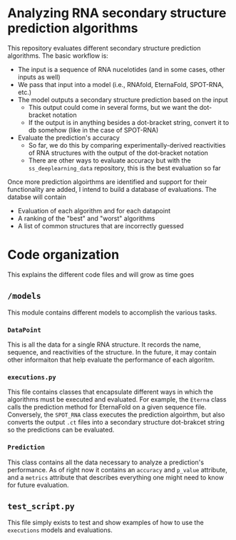 # Analyzing RNA secondary structure prediction algorithms

This repository evaluates different secondary structure prediction algorithms. The basic workflow is:
* The input is a sequence of RNA nucelotides (and in some cases, other inputs as well)
* We pass that input into a model (i.e., RNAfold, EternaFold, SPOT-RNA, etc.)
* The model outputs a secondary structure prediction based on the input
  * This output could come in several forms, but we want the dot-bracket notation
  * If the output is in anything besides a dot-bracket string, convert it to db somehow (like in the case of SPOT-RNA)
* Evaluate the prediction's accuracy
  * So far, we do this by comparing experimentally-derived reactivities of RNA structures with the output of the dot-bracket notation
  * There are other ways to evaluate accuracy but with the `ss_deeplearning_data` repository, this is the best evaluation so far

Once more prediction algoirthms are identified and support for their functionality are added, I intend to build a database of evaluations. The databse will contain
* Evaluation of each algorithm and for each datapoint
* A ranking of the "best" and "worst" algorithms
* A list of common structures that are incorrectly guessed

# Code organization

This explains the different code files and will grow as time goes

## `/models`

This module contains different models to accomplish the various tasks.

### `DataPoint`

This is all the data for a single RNA structure. It records the name, sequence, and reactivities of the structure. In the future, it may contain other informaiton that help evaluate the performance of each algoritm.

### `executions.py`

This file contains classes that encapsulate different ways in which the algorithms must be executed and evaluated. For example, the `Eterna` class calls the prediction method for EternaFold on a given sequence file. Conversely, the `SPOT_RNA` class executes the prediction algoirthm, but also converts the output `.ct` files into a secondary structure dot-brakcet string so the predictions can be evaluated.

### `Prediction`

This class contains all the data necessary to analyze a prediction's performance. As of right now it contains an `accuracy` and `p_value` attribute, and a  `metrics` attribute that describes everything one might need to know for future evaluation.

## `test_script.py`

This file simply exists to test and show examples of how to use the `executions` models and evaluations.

